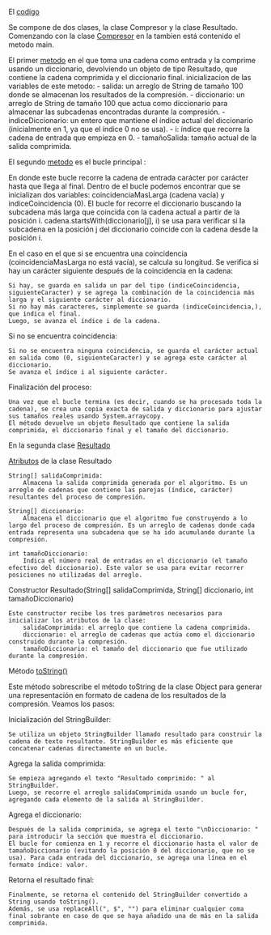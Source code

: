 El [codigo](https://github.com/maariiooo/24-25-EDA1/tree/5405f4eca84361107da023dbd9ab9bc48f436835/entregas/viaderoMario/Reto003)

Se compone de dos clases, la clase Compresor y la clase Resultado.
Comenzando con la clase [Compresor](https://github.com/maariiooo/24-25-EDA1/blob/5405f4eca84361107da023dbd9ab9bc48f436835/entregas/viaderoMario/Reto003/Compresor.java) en la tambien está contenido el metodo main.

El primer [metodo](https://github.com/maariiooo/24-25-EDA1/blob/236f32702165f0dedae0b7cda4d4b4d9161b5af6/entregas/viaderoMario/Reto003/Compresor.java#L4) en el que toma una cadena como entrada y la comprime usando un diccionario, devolviendo un objeto de tipo Resultado, que contiene la cadena comprimida y el diccionario final. inicializacion de las variables de este metodo: 
        - salida: un arreglo de String de tamaño 100 donde se almacenan los resultados de la compresión.
        - diccionario: un arreglo de String de tamaño 100 que actua como diccionario para almacenar las subcadenas encontradas durante la compresión.
        - indiceDiccionario: un entero que mantiene el índice actual del diccionario (inicialmente en 1, ya que el índice 0 no se usa).
        - i: índice que recorre la cadena de entrada que empieza en 0.
        - tamañoSalida: tamaño actual de la salida comprimida.

El segundo [metodo](https://github.com/maariiooo/24-25-EDA1/blob/236f32702165f0dedae0b7cda4d4b4d9161b5af6/entregas/viaderoMario/Reto003/Compresor.java#L11) es el bucle principal :

En donde este bucle recorre la cadena de entrada carácter por carácter hasta que llega al final.
Dentro de el bucle podemos encontrar que se inicializan dos variables: coincidenciaMasLarga (cadena vacía) y indiceCoincidencia (0).
El bucle for recorre el diccionario buscando la subcadena más larga que coincida con la cadena actual a partir de la posición i.
cadena.startsWith(diccionario[j], i) se usa para verificar si la subcadena en la posición j del diccionario coincide con la cadena desde la posición i.

En el caso en el que si se encuentra una coincidencia (coincidenciaMasLarga no está vacía), se calcula su longitud.
Se verifica si hay un carácter siguiente después de la coincidencia en la cadena:

    Si hay, se guarda en salida un par del tipo (indiceCoincidencia, siguienteCaracter) y se agrega la combinación de la coincidencia más larga y el siguiente carácter al diccionario.
    Si no hay más caracteres, simplemente se guarda (indiceCoincidencia,), que indica el final.
    Luego, se avanza el índice i de la cadena.

Si no se encuentra coincidencia:

    Si no se encuentra ninguna coincidencia, se guarda el carácter actual en salida como (0, siguienteCaracter) y se agrega este carácter al diccionario.
    Se avanza el índice i al siguiente carácter.

Finalización del proceso:

    Una vez que el bucle termina (es decir, cuando se ha procesado toda la cadena), se crea una copia exacta de salida y diccionario para ajustar sus tamaños reales usando System.arraycopy.
    El método devuelve un objeto Resultado que contiene la salida comprimida, el diccionario final y el tamaño del diccionario.


En la segunda clase [Resultado](https://github.com/maariiooo/24-25-EDA1/blob/5405f4eca84361107da023dbd9ab9bc48f436835/entregas/viaderoMario/Reto003/Resultado.java)

[Atributos](https://github.com/maariiooo/24-25-EDA1/blob/5405f4eca84361107da023dbd9ab9bc48f436835/entregas/viaderoMario/Reto003/Resultado.java#L3) de la clase Resultado  

    String[] salidaComprimida:
        Almacena la salida comprimida generada por el algoritmo. Es un arreglo de cadenas que contiene las parejas (índice, carácter) resultantes del proceso de compresión.

    String[] diccionario:
        Almacena el diccionario que el algoritmo fue construyendo a lo largo del proceso de compresión. Es un arreglo de cadenas donde cada entrada representa una subcadena que se ha ido acumulando durante la compresión.

    int tamañoDiccionario:
        Indica el número real de entradas en el diccionario (el tamaño efectivo del diccionario). Este valor se usa para evitar recorrer posiciones no utilizadas del arreglo.

Constructor Resultado(String[] salidaComprimida, String[] diccionario, int tamañoDiccionario)

    Este constructor recibe los tres parámetros necesarios para inicializar los atributos de la clase:
        salidaComprimida: el arreglo que contiene la cadena comprimida.
        diccionario: el arreglo de cadenas que actúa como el diccionario construido durante la compresión.
        tamañoDiccionario: el tamaño del diccionario que fue utilizado durante la compresión.

Método [toString()](https://github.com/maariiooo/24-25-EDA1/blob/5405f4eca84361107da023dbd9ab9bc48f436835/entregas/viaderoMario/Reto003/Resultado.java#L14)

Este método sobrescribe el método toString de la clase Object para generar una representación en formato de cadena de los resultados de la compresión. Veamos los pasos:

Inicialización del StringBuilder:

    Se utiliza un objeto StringBuilder llamado resultado para construir la cadena de texto resultante. StringBuilder es más eficiente que concatenar cadenas directamente en un bucle.

Agrega la salida comprimida:

    Se empieza agregando el texto "Resultado comprimido: " al StringBuilder.
    Luego, se recorre el arreglo salidaComprimida usando un bucle for, agregando cada elemento de la salida al StringBuilder.

Agrega el diccionario:

    Después de la salida comprimida, se agrega el texto "\nDiccionario: " para introducir la sección que muestra el diccionario.
    El bucle for comienza en 1 y recorre el diccionario hasta el valor de tamañoDiccionario (evitando la posición 0 del diccionario, que no se usa). Para cada entrada del diccionario, se agrega una línea en el formato índice: valor.

Retorna el resultado final:

    Finalmente, se retorna el contenido del StringBuilder convertido a String usando toString().
    Además, se usa replaceAll(", $", "") para eliminar cualquier coma final sobrante en caso de que se haya añadido una de más en la salida comprimida.